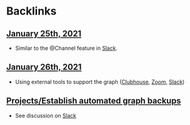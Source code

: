 
# Backlinks
## [January 25th, 2021](<January 25th, 2021.md>)
- Similar to the @Channel feature in [Slack](<Slack.md>).

## [January 26th, 2021](<January 26th, 2021.md>)
- Using external tools to support the graph ([Clubhouse](<Clubhouse.md>), [Zoom](<Zoom.md>), [Slack](<Slack.md>))

## [Projects/Establish automated graph backups](<Projects/Establish automated graph backups.md>)
- See discussion on [Slack](<Slack.md>)

